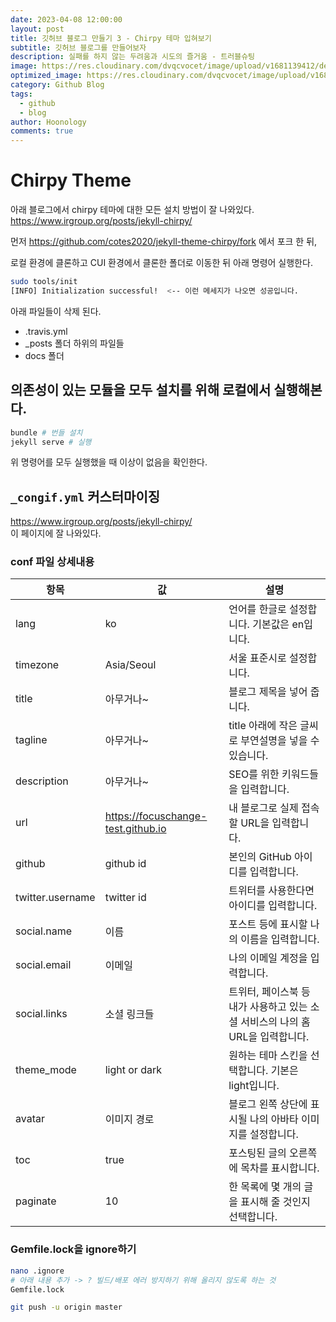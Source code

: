 ```yaml
---
date: 2023-04-08 12:00:00
layout: post
title: 깃허브 블로그 만들기 3 - Chirpy 테마 입혀보기
subtitle: 깃허브 블로그를 만들어보자
description: 실패를 하지 않는 두려움과 시도의 즐거움 - 트러블슈팅
image: https://res.cloudinary.com/dvqcvocet/image/upload/v1681139412/dev-jeans_v2eutk.png
optimized_image: https://res.cloudinary.com/dvqcvocet/image/upload/v1681139412/dev-jeans_v2eutk.png
category: Github Blog
tags:
  - github
  - blog
author: Hoonology
comments: true
---
```


# Chirpy Theme
아래 블로그에서 chirpy 테마에 대한 모든 설치 방법이 잘 나와있다.  
https://www.irgroup.org/posts/jekyll-chirpy/

먼저 https://github.com/cotes2020/jekyll-theme-chirpy/fork 에서  포크 한 뒤,   

로컬 환경에 클론하고 CUI 환경에서 클론한 폴더로 이동한 뒤 아래 명령어 실행한다.

```bash
sudo tools/init
[INFO] Initialization successful!  <-- 이런 메세지가 나오면 성공입니다.
```
아래 파일들이 삭제 된다.
- .travis.yml
- _posts 폴더 하위의 파일들
- docs 폴더

## 의존성이 있는 모듈을 모두 설치를 위해 로컬에서 실행해본다.
```bash
bundle # 번들 설치
jekyll serve # 실행
```
위 명령어를 모두 실행했을 때 이상이 없음을 확인한다.

##  ```_congif.yml``` 커스터마이징  
https://www.irgroup.org/posts/jekyll-chirpy/  
이 페이지에 잘 나와있다.

### conf 파일 상세내용
| 항목              | 값                                                      | 설명                                                                                           |
| ----------------- | -------------------------------------------------------- | ---------------------------------------------------------------------------------------------- |
| lang              | ko                                                       | 언어를 한글로 설정합니다. 기본값은 en입니다.                                                 |
| timezone          | Asia/Seoul                                               | 서울 표준시로 설정합니다.                                                                     |
| title             | 아무거나~                                               | 블로그 제목을 넣어 줍니다.                                                                 |
| tagline           | 아무거나~                                               | title 아래에 작은 글씨로 부연설명을 넣을 수 있습니다.                                         |
| description       | 아무거나~                                               | SEO를 위한 키워드들을 입력합니다.                                                             |
| url               | https://focuschange-test.github.io                       | 내 블로그로 실제 접속할 URL을 입력합니다.                                                     |
| github            | github id                                                | 본인의 GitHub 아이디를 입력합니다.                                                            |
| twitter.username | twitter id                                               | 트위터를 사용한다면 아이디를 입력합니다.                                                       |
| social.name       | 이름                                                     | 포스트 등에 표시할 나의 이름을 입력합니다.                                                     |
| social.email      | 이메일                                                   | 나의 이메일 계정을 입력합니다.                                                                 |
| social.links      | 소셜 링크들                                             | 트위터, 페이스북 등 내가 사용하고 있는 소셜 서비스의 나의 홈 URL을 입력합니다.                 |
| theme_mode        | light or dark                                            | 원하는 테마 스킨을 선택합니다. 기본은 light입니다.                                            |
| avatar            | 이미지 경로                                             | 블로그 왼쪽 상단에 표시될 나의 아바타 이미지를 설정합니다.                                    |
| toc               | true                                                     | 포스팅된 글의 오른쪽에 목차를 표시합니다.                                                     |
| paginate          | 10                                                       | 한 목록에 몇 개의 글을 표시해 줄 것인지 선택합니다.                                          |

### Gemfile.lock을 ignore하기
``` bash
nano .ignore
# 아래 내용 추가 -> ? 빌드/배포 에러 방지하기 위해 올리지 않도록 하는 것
Gemfile.lock
```



```bash
git push -u origin master
```

